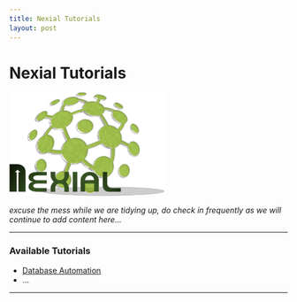 ```yaml
---
title: Nexial Tutorials
layout: post
---
```


# Nexial Tutorials
![logo](docs/image/logo.png) 

_excuse the mess while we are tidying up, do check in frequently as we will continue to add content here..._

---

### Available Tutorials
- [Database Automation](docs/Database-Automation.md)
- ...

---

